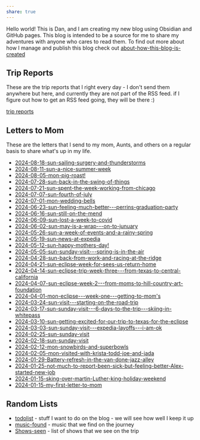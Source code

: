 ```yaml
---
share: true
---
```

Hello world!   This is Dan, and I am creating my new blog using Obsidian and GitHub pages.   This blog is intended to be a source for me to share my adventures with anyone who cares to read them.   To find out more about how I manage and publish this blog check out [about-how-this-blog-is-created](./about-how-this-blog-is-created.md)

## Trip Reports

These are the trip reports that I right every day - I don't send them anywhere but here, and currently they are not part of the RSS feed.  if I figure out how to get an RSS feed going, they will be there :) 

[trip reports](./trip-reports/index.md)



## Letters to Mom
These are the letters that I send to my mom, Aunts, and others on a regular basis to share what's up in my life.
- [2024-08-18-sun-sailing-surgery-and-thunderstorms](./letters-to-mom/2024-08-18-sun-sailing-surgery-and-thunderstorms.md)
- [2024-08-11-sun-a-nice-summer-week](./letters-to-mom/2024-08-11-sun-a-nice-summer-week.md)
- [2024-08-05-mon-pig-roast!](./letters-to-mom/2024-08-05-mon-pig-roast!.md)
- [2024-07-28-sun-back-in-the-swing-of-things](./letters-to-mom/2024-07-28-sun-back-in-the-swing-of-things.md)
- [2024-07-21-sun-spent-the-week-working-from-chicago](./letters-to-mom/2024-07-21-sun-spent-the-week-working-from-chicago.md)
- [2024-07-07-sun-fourth-of-july](./letters-to-mom/2024-07-07-sun-fourth-of-july.md)
- [2024-07-01-mon-wedding-bells](./letters-to-mom/2024-07-01-mon-wedding-bells.md)
- [2024-06-23-sun-feeling-much-better---perrins-graduation-party](./letters-to-mom/2024-06-23-sun-feeling-much-better---perrins-graduation-party.md)
- [2024-06-16-sun-still-on-the-mend](./letters-to-mom/2024-06-16-sun-still-on-the-mend.md)
- [2024-06-09-sun-lost-a-week-to-covid](./letters-to-mom/2024-06-09-sun-lost-a-week-to-covid.md)
- [2024-06-02-sun-may-is-a-wrap---on-to-junuary](./letters-to-mom/2024-06-02-sun-may-is-a-wrap---on-to-junuary.md)
- [2024-05-26-sun-a-week-of-events-and-a-rainy-spring](./letters-to-mom/2024-05-26-sun-a-week-of-events-and-a-rainy-spring.md)
- [2024-05-19-sun-news-at-expedia](./letters-to-mom/2024-05-19-sun-news-at-expedia.md)
- [2024-05-12-sun-happy-mothers-day!](./letters-to-mom/2024-05-12-sun-happy-mothers-day!.md)
- [2024-05-05-sun-sunday-visit---spring-is-in-the-air](./letters-to-mom/2024-05-05-sun-sunday-visit---spring-is-in-the-air.md)
- [2024-04-28-sun-back-from-work-and-racing-at-the-ridge](./letters-to-mom/2024-04-28-sun-back-from-work-and-racing-at-the-ridge.md)
- [2024-04-21-sun-eclipse-week-for-sees-us-return-home](./letters-to-mom/2024-04-21-sun-eclipse-week-for-sees-us-return-home.md)
- [2024-04-14-sun-eclipse-trip-week-three---from-texas-to-central-california](./letters-to-mom/2024-04-14-sun-eclipse-trip-week-three---from-texas-to-central-california.md)
- [2024-04-07-sun-eclipse-week-2---from-moms-to-hill-country-art-foundation](./letters-to-mom/2024-04-07-sun-eclipse-week-2---from-moms-to-hill-country-art-foundation.md)
- [2024-04-01-mon-eclipse---week-one---getting-to-mom's](./letters-to-mom/2024-04-01-mon-eclipse---week-one---getting-to-mom's.md)
- [2024-03-24-sun-visit---starting-on-the-road-trip](./letters-to-mom/2024-03-24-sun-visit---starting-on-the-road-trip.md)
- [2024-03-17-sun-sunday-visit---6-days-to-the-trip---skiing-in-whitepass](./letters-to-mom/2024-03-17-sun-sunday-visit---6-days-to-the-trip---skiing-in-whitepass.md)
- [2024-03-10-sun-getting-excited-for-our-trip-to-texas-for-the-eclipse](./letters-to-mom/2024-03-10-sun-getting-excited-for-our-trip-to-texas-for-the-eclipse.md)
- [2024-03-03-sun-sunday-visit---expedia-layoffs---i-am-ok](./letters-to-mom/2024-03-03-sun-sunday-visit---expedia-layoffs---i-am-ok.md)
- [2024-02-25-sun-sunday-visit](./letters-to-mom/2024-02-25-sun-sunday-visit.md)
- [2024-02-18-sun-sunday-visit](./letters-to-mom/2024-02-18-sun-sunday-visit.md)
- [2024-02-12-mon-snowbirds-and-superbowls](./letters-to-mom/2024-02-12-mon-snowbirds-and-superbowls.md)
- [2024-02-05-mon-visited-with-krista-todd-joe-and-jada](./letters-to-mom/2024-02-05-mon-visited-with-krista-todd-joe-and-jada.md)
- [2024-01-29-Battery-refresh-in-the-van-done-jazz-alley](./letters-to-mom/2024-01-29-Battery-refresh-in-the-van-done-jazz-alley.md)
- [2024-01-25-not-much-to-report-been-sick-but-feeling-better-Alex-started-new-job](./letters-to-mom/2024-01-25-not-much-to-report-been-sick-but-feeling-better-Alex-started-new-job.md)
- [2024-01-15-sking-over-martin-Luther-king-holiday-weekend](./letters-to-mom/2024-01-15-sking-over-martin-Luther-king-holiday-weekend.md)
- [2024-01-15-my-first-letter-to-mom](./letters-to-mom/2024-01-15-my-first-letter-to-mom.md)


## Random Lists

- [todolist](./todolist.md) - stuff I want to do on the blog - we will see how well I keep it up
- [music-found](./music-found.md) - music that we find on the journey
- [Shows-seen](./Shows-seen.md) - list of shows that we see on the trip







